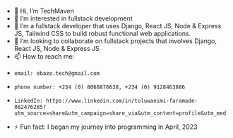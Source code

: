 - 👋 Hi, I’m TechMaven 
- 👀 I’m interested in fullstack development
- 🌱 I’m a fullstack developer that uses Django, React JS, Node & Express JS, Tailwind CSS to build robust functional web applications.
- 💞️ I’m looking to collaborate on fullstack projects that involves Django, React JS, Node & Express JS 
- 📫 How to reach me:
-     email: ebaze.tech@gmail.com
-     phone number: +234 (0) 8068876638, +234 (0) 9128463886
-     LinkedIn: https://www.linkedin.com/in/toluwanimi-faramade-082476285?utm_source=share&utm_campaign=share_via&utm_content=profile&utm_medium=android_app
- ⚡ Fun fact: I began my journey into programming in April, 2023

<!---
ebaze-tech/ebaze-tech is a ✨ special ✨ repository because its `README.md` (this file) appears on your GitHub profile.
You can click the Preview link to take a look at your changes.
--->
